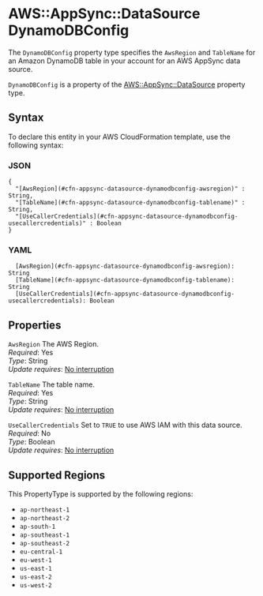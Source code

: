 # AWS::AppSync::DataSource DynamoDBConfig<a name="aws-properties-appsync-datasource-dynamodbconfig"></a>

The `DynamoDBConfig` property type specifies the `AwsRegion` and `TableName` for an Amazon DynamoDB table in your account for an AWS AppSync data source\.

 `DynamoDBConfig` is a property of the [AWS::AppSync::DataSource](https://docs.aws.amazon.com/AWSCloudFormation/latest/UserGuide/aws-resource-appsync-datasource.html) property type\.

## Syntax<a name="aws-properties-appsync-datasource-dynamodbconfig-syntax"></a>

To declare this entity in your AWS CloudFormation template, use the following syntax:

### JSON<a name="aws-properties-appsync-datasource-dynamodbconfig-syntax.json"></a>

```
{
  "[AwsRegion](#cfn-appsync-datasource-dynamodbconfig-awsregion)" : String,
  "[TableName](#cfn-appsync-datasource-dynamodbconfig-tablename)" : String,
  "[UseCallerCredentials](#cfn-appsync-datasource-dynamodbconfig-usecallercredentials)" : Boolean
}
```

### YAML<a name="aws-properties-appsync-datasource-dynamodbconfig-syntax.yaml"></a>

```
  [AwsRegion](#cfn-appsync-datasource-dynamodbconfig-awsregion): String
  [TableName](#cfn-appsync-datasource-dynamodbconfig-tablename): String
  [UseCallerCredentials](#cfn-appsync-datasource-dynamodbconfig-usecallercredentials): Boolean
```

## Properties<a name="aws-properties-appsync-datasource-dynamodbconfig-properties"></a>

`AwsRegion`  <a name="cfn-appsync-datasource-dynamodbconfig-awsregion"></a>
The AWS Region\.  
*Required*: Yes  
*Type*: String  
*Update requires*: [No interruption](https://docs.aws.amazon.com/AWSCloudFormation/latest/UserGuide/using-cfn-updating-stacks-update-behaviors.html#update-no-interrupt)

`TableName`  <a name="cfn-appsync-datasource-dynamodbconfig-tablename"></a>
The table name\.  
*Required*: Yes  
*Type*: String  
*Update requires*: [No interruption](https://docs.aws.amazon.com/AWSCloudFormation/latest/UserGuide/using-cfn-updating-stacks-update-behaviors.html#update-no-interrupt)

`UseCallerCredentials`  <a name="cfn-appsync-datasource-dynamodbconfig-usecallercredentials"></a>
Set to `TRUE` to use AWS IAM with this data source\.  
*Required*: No  
*Type*: Boolean  
*Update requires*: [No interruption](https://docs.aws.amazon.com/AWSCloudFormation/latest/UserGuide/using-cfn-updating-stacks-update-behaviors.html#update-no-interrupt)

## Supported Regions

This PropertyType is supported by the following regions:

- `ap-northeast-1`
- `ap-northeast-2`
- `ap-south-1`
- `ap-southeast-1`
- `ap-southeast-2`
- `eu-central-1`
- `eu-west-1`
- `us-east-1`
- `us-east-2`
- `us-west-2`
